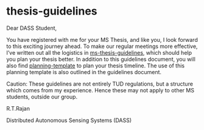 # thesis-guidelines
Dear DASS Student,

You have registered with me for your MS Thesis, and like you, I look forward to this exciting journey ahead. To make our regular meetings more effective, I’ve written out all the logistics in [ms-thesis-guidelines](ms_thesis_guidelines.pdf), which should help you plan your thesis better. In addition to this guidelines document, you will also find [planning-template](planning_template.xlsx) to plan your thesis timeline. The use of this planning template is also outlined in the guidelines document.

Caution: These guidelines are not entirely TUD regulations, but a structure which comes from my experience. Hence these may not apply to other MS students, outside our group.

R.T.Rajan

Distributed Autonomous Sensing Systems (DASS)
